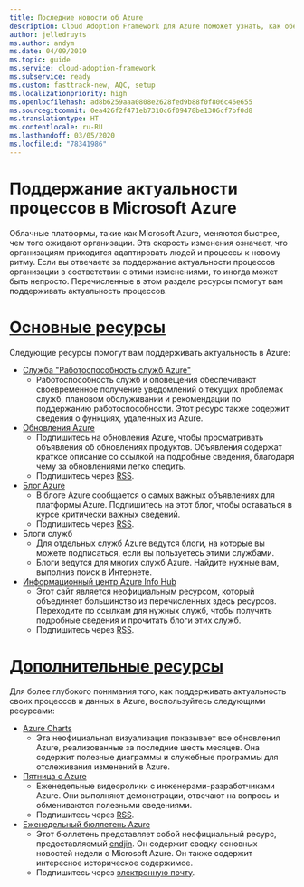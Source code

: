 ```yaml
---
title: Последние новости об Azure
description: Cloud Adoption Framework для Azure поможет узнать, как обеспечить актуальность и управлять изменениями в темпе развития современных облачных технологий.
author: jelledruyts
ms.author: andym
ms.date: 04/09/2019
ms.topic: guide
ms.service: cloud-adoption-framework
ms.subservice: ready
ms.custom: fasttrack-new, AQC, setup
ms.localizationpriority: high
ms.openlocfilehash: ad8b6259aaa0808e2628fed9b88f0f806c46e655
ms.sourcegitcommit: 0ea426f2f471eb7310c6f09478be1306cf7bf0d8
ms.translationtype: HT
ms.contentlocale: ru-RU
ms.lasthandoff: 03/05/2020
ms.locfileid: "78341986"
---
```

# <a name="stay-current-with-microsoft-azure"></a>Поддержание актуальности процессов в Microsoft Azure

Облачные платформы, такие как Microsoft Azure, меняются быстрее, чем того ожидают организации. Эта скорость изменения означает, что организациям приходится адаптировать людей и процессы к новому ритму. Если вы отвечаете за поддержание актуальности процессов организации в соответствии с этими изменениями, то иногда может быть непросто. Перечисленные в этом разделе ресурсы помогут вам поддерживать актуальность процессов.

<!-- markdownlint-disable MD025 -->

# <a name="top-resources"></a>[Основные ресурсы](#tab/TopResources)

<!-- markdownlint-enable MD025 -->

Следующие ресурсы помогут вам поддерживать актуальность в Azure:

- [Служба "Работоспособность служб Azure"](https://docs.microsoft.com/azure/service-health/service-health-overview)
  - Работоспособность служб и оповещения обеспечивают своевременное получение уведомлений о текущих проблемах служб, плановом обслуживании и рекомендации по поддержанию работоспособности. Этот ресурс также содержит сведения о функциях, удаленных из Azure.
- [Обновления Azure](https://azure.microsoft.com/updates)
  - Подпишитесь на обновления Azure, чтобы просматривать объявления об обновлениях продуктов. Объявления содержат краткое описание со ссылкой на подробные сведения, благодаря чему за обновлениями легко следить.
  - Подпишитесь через [RSS](https://azurecomcdn.azureedge.net/updates/feed).
- [Блог Azure](https://azure.microsoft.com/blog)
  - В блоге Azure сообщается о самых важных объявлениях для платформы Azure. Подпишитесь на этот блог, чтобы оставаться в курсе критически важных сведений.
  - Подпишитесь через [RSS](https://azurecomcdn.azureedge.net/blog/feed).
- Блоги служб
  - Для отдельных служб Azure ведутся блоги, на которые вы можете подписаться, если вы пользуетесь этими службами.
  - Блоги ведутся для многих служб Azure. Найдите нужные вам, выполнив поиск в Интернете.
- [Информационный центр Azure Info Hub](https://azureinfohub.azurewebsites.net)
  - Этот сайт является неофициальным ресурсом, который объединяет большинство из перечисленных здесь ресурсов. Переходите по ссылкам для нужных служб, чтобы получить подробные сведения и прочитать блоги этих служб.
  - Подпишитесь через [RSS](https://azureinfohub.azurewebsites.net/Feed?serviceTitle=Azure).

<!-- markdownlint-disable MD025 -->

# <a name="additional-resources"></a>[Дополнительные ресурсы](#tab/AdditionalResources)

<!-- markdownlint-enable MD025 -->

Для более глубокого понимания того, как поддерживать актуальность своих процессов и данных в Azure, воспользуйтесь следующими ресурсами:

- [Azure Charts](https://azurecharts.com/)
  - Эта неофициальная визуализация показывает все обновления Azure, реализованные за последние шесть месяцев. Она содержит полезные диаграммы и служебные программы для отслеживания изменений в Azure.
- [Пятница с Azure](https://channel9.msdn.com/Shows/Azure-Friday)
  - Еженедельные видеоролики с инженерами-разработчиками Azure. Они выполняют демонстрации, отвечают на вопросы и обмениваются полезными сведениями.
  - Подпишитесь через [RSS](https://channel9.msdn.com/Shows/Azure-Friday/feed).
- [Еженедельный бюллетень Azure](https://azureweekly.info)
  - Этот бюллетень представляет собой неофициальный ресурс, предоставляемый [endjin](https://endjin.com). Он содержит сводку основных новостей недели о Microsoft Azure. Он также содержит интересное историческое содержимое.
  - Подпишитесь через [электронную почту](https://azureweekly.info).
